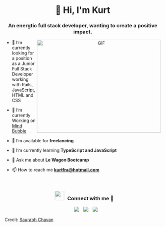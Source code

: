 <div>
<h1 align="center">👋 Hi, I'm Kurt</a></h1>
<h3 align="center">An energtic full stack developer, wanting to create a positive impact.</h3>
</div>


<a target="_blank" align="center">
  <img align="right" top="500" height="300" width="400" alt="GIF" src="https://media.giphy.com/media/SWoSkN6DxTszqIKEqv/giphy.gif">
</a>

- 🔭 I’m currently looking for a position as a Junior Full Stack Developer working with Rails, JavaScript, HTML and CSS

- 🌱 I’m currently Working on <a href="www.mind-bubble.com" target="blank">Mind Bubble</a>

- 🤝 I’m available for **freelancing**

- 🌱 I’m currently learning **TypeScript and JavaScript**

- 💬 Ask me about **Le Wagon Bootcamp**

- 📫 How to reach me **kurtfra@hotmail.com**

<br/>



 <div align="center"  class="icons-social" style="margin-left: 10px;">
  <h3> <img src="https://media.giphy.com/media/iY8CRBdQXODJSCERIr/giphy.gif" width="30" height="30" style="margin-right: 10px;">Connect with me 🤝 </h3>
        <a style="margin-left: 10px;"  target="_blank" href="www.linkedin.com/in/kurt-fraser">
			     <img src="https://img.icons8.com/doodle/40/000000/linkedin--v2.png"></a>
        <a style="margin-left: 10px;" target="_blank" href="https://github.com/CaptainKurt91">
		       <img src="https://img.icons8.com/doodle/40/000000/github--v1.png"></a>
        <a style="margin-left: 10px;" target="_blank" href="https://www.instagram.com/captainkurt91/">
			     <img src="https://img.icons8.com/doodle/40/000000/instagram-new--v2.png"></a>
</div>

Credit: [Saurabh Chavan](https://github.com/100rabhcsmc)
